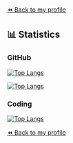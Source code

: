 [⏪ Back to my profile](https://github.com/agoodshort)

## 📊 Statistics

### GitHub

[![Top Langs](https://github-readme-stats.vercel.app/api?username=agoodshort&show_icons=true)](https://github.com/anuraghazra/github-readme-stats)
 
[![Top Langs](https://github-readme-stats.vercel.app/api/top-langs/?username=agoodshort&layout=compact)](https://github.com/anuraghazra/github-readme-stats)

### Coding

[![Top Langs](https://github-readme-stats.vercel.app/api/wakatime?username=goodshort)](https://wakatime.com/@goodshort)

[⏪ Back to my profile](https://github.com/agoodshort)
